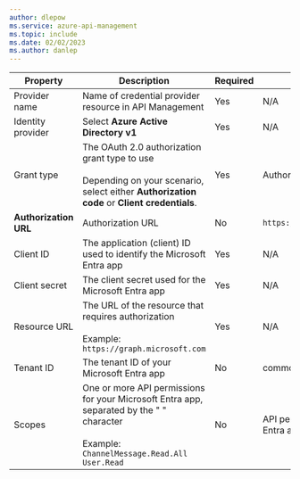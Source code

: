 ```yaml
---
author: dlepow
ms.service: azure-api-management
ms.topic: include
ms.date: 02/02/2023
ms.author: danlep
---
```

| Property | Description | Required | Default |
|---|---|---|---|
| Provider name | Name of credential provider resource in API Management |Yes | N/A | 
| Identity provider  | Select **Azure Active Directory v1** |Yes | N/A | 
| Grant type  | The OAuth 2.0 authorization grant type to use<br/><br/>Depending on your scenario, select either **Authorization code** or **Client credentials**. |Yes | Authorization code | 
|**Authorization URL** | Authorization URL | No | `https://login.microsoftonline.com` |
| Client ID | The application (client) ID used to identify the Microsoft Entra app | Yes | N/A |
| Client secret | The client secret used for the Microsoft Entra app | Yes | N/A |
| Resource URL | The URL of the resource that requires authorization<br/><br/> Example: `https://graph.microsoft.com` | Yes | N/A |
| Tenant ID | The tenant ID of your Microsoft Entra app | No | common |  
| Scopes | One or more API permissions for your Microsoft Entra app, separated by the " " character <br/><br/>Example: `ChannelMessage.Read.All User.Read` | No | API permissions set in Microsoft Entra app | 
